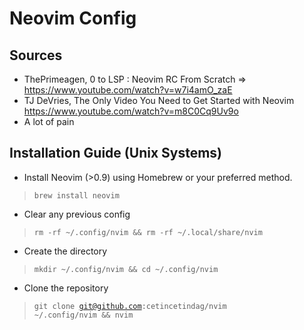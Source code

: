 # Neovim Config

## Sources
- ThePrimeagen, 0 to LSP : Neovim RC From Scratch =>
 https://www.youtube.com/watch?v=w7i4amO_zaE
- TJ DeVries, The Only Video You Need to Get Started with Neovim
 https://www.youtube.com/watch?v=m8C0Cq9Uv9o
- A lot of pain

## Installation Guide (Unix Systems)

- Install Neovim (>0.9) using Homebrew or your preferred method.
> <code>brew install neovim</code>
- Clear any previous config
> <code>rm -rf ~/.config/nvim && rm -rf ~/.local/share/nvim </code>
- Create the directory 
> <code>mkdir ~/.config/nvim && cd ~/.config/nvim</code>
- Clone the repository
> <code>git clone git@github.com:cetincetindag/nvim ~/.config/nvim && nvim</code>



